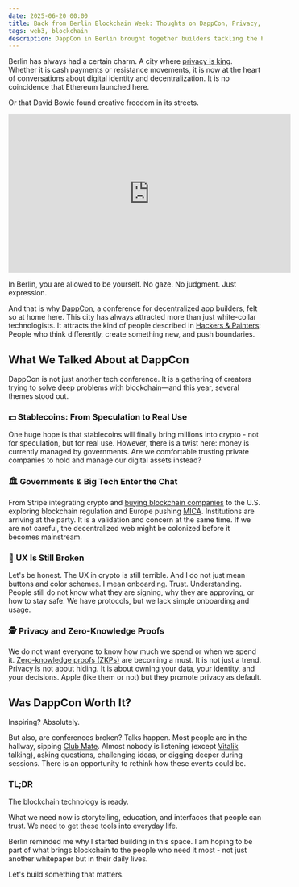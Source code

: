 ```yaml
---
date: 2025-06-20 00:00
title: Back from Berlin Blockchain Week: Thoughts on DappCon, Privacy, and Where Blockchain Goes Next
tags: web3, blockchain
description: DappCon in Berlin brought together builders tackling the big questions in Web3 - stablecoins, privacy, regulation, and UX. Berlin's deep-rooted values of privacy and self-expression made it the perfect setting. This post shares key insights from the conference and reflects on what still needs fixing to bring blockchain to everyday life.
---
```


Berlin has always had a certain charm. A city where [privacy is king](https://www.berlin.de/ea/en/privacy-statement/).
Whether it is cash payments or resistance movements, it is now at the heart of conversations about digital identity and decentralization.
It is no coincidence that Ethereum launched here.

Or that David Bowie found creative freedom in its streets.

<div style="text-align: center;" class="talk-media">
<iframe width="560" height="315" src="https://www.youtube.com/embed/QWtsV50_-p4?si=YYcbrKxf5YSa46Gt" title="YouTube video player" frameborder="0" allow="accelerometer; autoplay; clipboard-write; encrypted-media; gyroscope; picture-in-picture; web-share" referrerpolicy="strict-origin-when-cross-origin" allowfullscreen></iframe>
</div>

In Berlin, you are allowed to be yourself. No gaze. No judgment. Just expression.

And that is why [DappCon](https://dappcon.io/), a conference for decentralized app builders, felt so at home here.
This city has always attracted more than just white-collar technologists.
It attracts the kind of people described in [Hackers & Painters](https://en.wikipedia.org/wiki/Hackers_%26_Painters): People who think differently, create something new, and push boundaries.

## What We Talked About at DappCon

DappCon is not just another tech conference.
It is a gathering of creators trying to solve deep problems with blockchain—and this year, several themes stood out.

### 💵 Stablecoins: From Speculation to Real Use

One huge hope is that stablecoins will finally bring millions into crypto - not for speculation, but for real use.
However, there is a twist here: money is currently managed by governments.
Are we comfortable trusting private companies to hold and manage our digital assets instead?

### 🏛️ Governments & Big Tech Enter the Chat

From Stripe integrating crypto and [buying blockchain companies](https://cointelegraph.com/news/stripe-acquires-privy-crypto-wallet-infrastructure) to the U.S. exploring blockchain regulation and Europe pushing [MICA](https://www.esma.europa.eu/esmas-activities/digital-finance-and-innovation/markets-crypto-assets-regulation-mica). Institutions are arriving at the party. It is a validation and concern at the same time. 
If we are not careful, the decentralized web might be colonized before it becomes mainstream.

### 🤯 UX Is Still Broken

Let's be honest.
The UX in crypto is still terrible.
And I do not just mean buttons and color schemes.
I mean onboarding.
Trust.
Understanding.
People still do not know what they are signing, why they are approving, or how to stay safe. We have protocols, but we lack simple onboarding and usage.


### 🕵️ Privacy and Zero-Knowledge Proofs

We do not want everyone to know how much we spend or when we spend it.
[Zero-knowledge proofs (ZKPs)](https://en.wikipedia.org/wiki/Zero-knowledge_proof) are becoming a must.
It is not just a trend.
Privacy is not about hiding. It is about owning your data, your identity, and your decisions.
Apple (like them or not) but they promote privacy as default.

## Was DappCon Worth It?

Inspiring?
Absolutely.

But also, are conferences broken?
Talks happen. Most people are in the hallway, sipping [Club Mate](https://de.wikipedia.org/wiki/Club-Mate).
Almost nobody is listening (except [Vitalik](https://en.wikipedia.org/wiki/Vitalik_Buterin) talking), asking questions, challenging ideas, or digging deeper during sessions.
There is an opportunity to rethink how these events could be.

### TL;DR

The blockchain technology is ready.

What we need now is storytelling, education, and interfaces that people can trust.
We need to get these tools into everyday life.

Berlin reminded me why I started building in this space.
I am hoping to be part of what brings blockchain to the people who need it most - not just another whitepaper but in their daily lives.

Let's build something that matters.